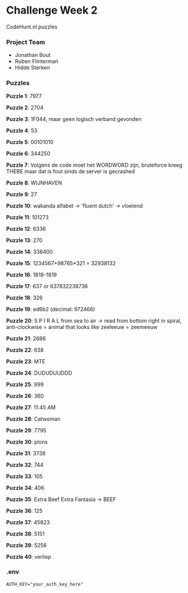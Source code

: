 # Challenge Week 2

CodeHunt.nl puzzles

### Project Team

- Jonathan Bout
- Ruben Flinterman
- Hidde Sterken

### Puzzles

**Puzzle 1**: 7977

**Puzzle 2**: 2704

**Puzzle 3**: 1F044, maar geen logisch verband gevonden

**Puzzle 4**: 53

**Puzzle 5**: 00101010

**Puzzle 6**: 344250

**Puzzle 7**: Volgens de code moet het WORDWORD zijn, bruteforce kreeg THEBE maar dat is fout sinds de server is gecrashed

**Puzzle 8**: WIJNHAVEN

**Puzzle 9**: 27

**Puzzle 10**: wakanda alfabet -> 'fluent dutch' -> vloeiend

**Puzzle 11**: 101273

**Puzzle 12**: 6336

**Puzzle 13**: 270

**Puzzle 14**: 338400

**Puzzle 15**: 1234567+98765\*321 = 32938132

**Puzzle 16**: 1818-1819

**Puzzle 17**: 637 or 637832238736

**Puzzle 18**: 326

**Puzzle 19**: ed6b2 (decimal: 972466)

**Puzzle 20**: S P I R A L from sea to air -> read from bottom right in spiral, anti-clockwise = animal that looks like zeeleeuw = zeemeeuw

**Puzzle 21**: 2686

**Puzzle 22**: 638

**Puzzle 23**: MTE

**Puzzle 24**: DUDUDUUDDD

**Puzzle 25**: 999

**Puzzle 26**: 360

**Puzzle 27**: 11:45 AM

**Puzzle 28**: Catwoman

**Puzzle 29**: 7795

**Puzzle 30**: plons

**Puzzle 31**: 3738

**Puzzle 32**: 744

**Puzzle 33**: 105

**Puzzle 34**: 406

**Puzzle 35**: Extra Beef Extra Fantasia -> BEEF

**Puzzle 36**: 125

**Puzzle 37**: 45823

**Puzzle 38**: 5151

**Puzzle 39**: 5256

**Puzzle 40**: verliep

### .env

```
AUTH_KEY="your_auth_key_here"
```
